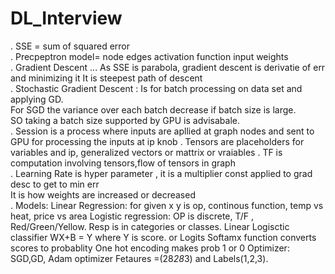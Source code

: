 # DL_Interview  
. SSE = sum of squared error  
. Precpeptron model= node edges activation function input weights    
. Gradient Descent ... As SSE is parabola, gradient descent is derivatie of err and minimizing it It is steepest path of descent   
. Stochastic Gradient Descent : Is for batch processing on data set and applying GD.    
     For SGD the variance over each batch decrease if batch size is large.   
     SO taking a batch size supported by GPU is advisabale.   
. Session is a process where inputs are apllied at graph nodes and sent to GPU for processing the inputs at ip knob
. Tensors are placeholders for variables and ip, generalized vectors or mattrix or vraiables 
. TF is computation involving tensors,flow of tensors in graph   
. Learning Rate is hyper parameter , it is a multiplier const applied to grad desc to get to min err  
    It is how weights are increased or decreased  
. Models:
    Linear Regression: for given x y is op, continous function, temp vs heat, price vs area
    Logistic regression: OP is discrete, T/F , Red/Green/Yellow. Resp is in categories or classes.
          Linear Logisctic classifier WX+B = Y 
          where Y is score. or Logits
          Softamx function converts scores to probablity
          One hot encoding makes prob 1 or 0 
          Optimizer: SGD,GD, Adam optimizer
          Fetaures =(28*28*3) and Labels(1,2,3).

